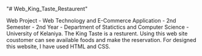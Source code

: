 "# Web_King_Taste_Restaurent" 

Web Project - Web Technology and E-Commerce Application - 2nd Semester - 2nd Year - Department of Statictics and Computer Science - University of Kelaniya. The King Taste is a resturent. Using this web site coustomer can see available foods and make the reservation. For designed this website, I have used HTML and CSS.
